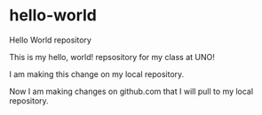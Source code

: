 # hello-world
Hello World repository

This is my hello, world! repsository for my class at UNO!

I am making this change on my local repository.

Now I am making changes on github.com that I will pull to my local repository.
